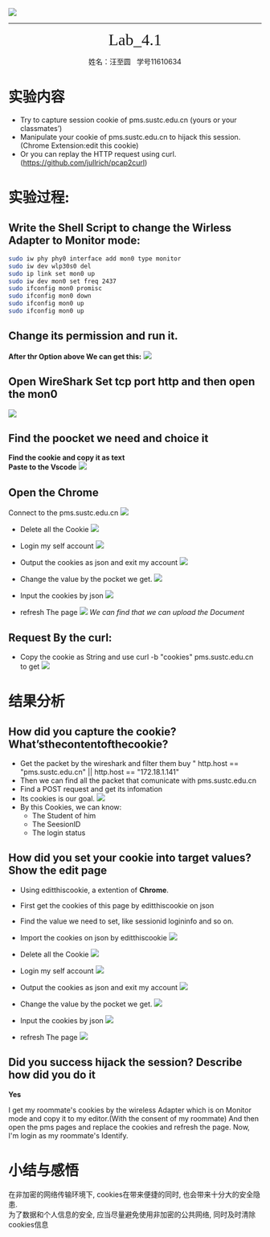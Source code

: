 
![](../../_v_images/The_Logo_Of_Sustc.png)

****

<center><font face="微软雅黑" size="6">Lab_4.1</font></center>
<center><p>姓名：汪至圆 &nbsp; 学号11610634</p></center>

# 实验内容
*    Try to capture session cookie of pms.sustc.edu.cn (yours or your classmates’)
*    Manipulate your cookie of pms.sustc.edu.cn to hijack this session. (Chrome Extension:edit this cookie)
*    Or you can replay the HTTP request using curl. (https://github.com/jullrich/pcap2curl)

# 实验过程:

## Write the Shell Script to change the Wirless Adapter to Monitor mode:
``` sh
sudo iw phy phy0 interface add mon0 type monitor
sudo iw dev wlp30s0 del
sudo ip link set mon0 up
sudo iw dev mon0 set freq 2437
sudo ifconfig mon0 promisc
sudo ifconfig mon0 down
sudo ifconfig mon0 up
sudo ifconfig mon0 up
```
## Change its permission and run it.
**After thr Option above We can get this:**
![](_v_images/_1538500274_172944243.png)

## Open WireShark Set tcp port http and then open the mon0
![](_v_images/_1538502885_365135886.png)
## Find the poocket we need and choice it
**Find the cookie and copy it as text**  
**Paste to the Vscode**
![](_v_images/_1538501138_443106615.png)

## Open the Chrome
Connect to the pms.sustc.edu.cn
![](_v_images/_1538501713_2119824742.png)

*    Delete all the Cookie
![](_v_images/_1538501763_540195816.png)
*    Login my self account
![](_v_images/_1538501827_1402622083.png)

*    Output the cookies as json and exit my account
![](_v_images/_1538501873_657791967.png)

*    Change the value by the pocket we get.
![](_v_images/_1538501924_402661341.png)


*    Input the cookies by json
![](_v_images/_1538502228_1557033001.png)

*    refresh The page
![](_v_images/_1538502587_1566143248.png)
*We can find that we can upload the Document*


## Request  By the curl:
*    Copy the cookie as String and use curl -b "cookies" pms.sustc.edu.cn to get
![](_v_images/_1538548845_1288593106.png)


#    结果分析
##    How did you capture the cookie? What’sthecontentofthecookie?

*    Get the packet by the wireshark and filter them buy " http.host == "pms.sustc.edu.cn" || http.host == "172.18.1.141"
*    Then we can find all the packet that comunicate with pms.sustc.edu.cn
*    Find a POST request and get its infomation
*    Its cookies is our goal.
        ![](_v_images/_1538502885_365135886.png)
*    By this Cookies, we can know:
        *    The Student of him
        *    The SeesionID
        *    The login status

## How did you set your cookie into target values?Show the edit page
*    Using editthiscookie, a extention of **Chrome**.
*    First get the cookies of this page by editthiscookie on json
*    Find the value we need to set, like sessionid logininfo and so on.
*    Import the cookies on json by editthiscookie
![](_v_images/_1538501713_2119824742.png)

*    Delete all the Cookie
![](_v_images/_1538501763_540195816.png)
*    Login my self account
![](_v_images/_1538501827_1402622083.png)

*    Output the cookies as json and exit my account
![](_v_images/_1538501873_657791967.png)

*    Change the value by the pocket we get.
![](_v_images/_1538501924_402661341.png)


*    Input the cookies by json
![](_v_images/_1538502228_1557033001.png)

*    refresh The page
![](_v_images/_1538502587_1566143248.png)

## Did you success hijack the session? Describe how did you do it
**Yes**

I get my roommate's cookies by the wireless Adapter which is on Monitor mode and copy it to my editor.(With the consent of my roommate)
And then open  the pms pages and replace the cookies and refresh the page.
 Now, I'm login as my roommate's Identify.

#    小结与感悟
在非加密的网络传输环境下, cookies在带来便捷的同时, 也会带来十分大的安全隐患.  
为了数据和个人信息的安全, 应当尽量避免使用非加密的公共网络, 同时及时清除cookies信息




